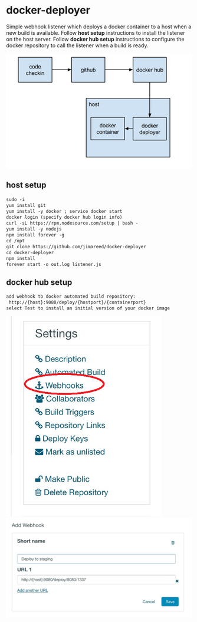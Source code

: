 # docker-deployer

Simple webhook listener which deploys a docker container to a host when a new build is available.  Follow **host setup** instructions to install the listener on the host server.  Follow **docker hub setup** instructions to configure the docker repository to call the listener when a build is ready.

![Alt text](/doc/overview.png "Docker Deployer Overview")


## host setup

```
sudo -i
yum install git
yum install -y docker ; service docker start
docker login (specify docker hub login info)
curl -sL https://rpm.nodesource.com/setup | bash -
yum install -y nodejs
npm install forever -g
cd /opt
git clone https://github.com/jimareed/docker-deployer
cd docker-deployer
npm install
forever start -o out.log listener.js
```

## docker hub setup

```
add webhook to docker automated build repository:
 http://{host}:9080/deploy/{hostport}/{containerport}
select Test to install an initial version of your docker image
```
![Alt text](/doc/select-webhooks.png "Select Webhooks")
![Alt text](/doc/add-webhook.png "Add Webhook")
